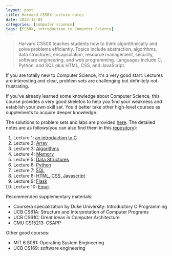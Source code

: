 ```yaml
---
layout: post
title: Harvard CS50X lecture notes
date: 2022-12-05
categories: [computer science]
tags: [CS50X, introduction to Computer Science]
---
```

> Harvard CS50X teaches students how to think algorithmically and solve problems efficiently. Topics include abstraction, algorithms, data structures, encapsulation, resource management, security, software engineering, and web programming. Languages include C, Python, and SQL plus HTML, CSS, and JavaScript. 

If you are totally new to Computer Science, it's a very good start. Lectures are interesting and clear, problem sets are challenging but definitely not frustrating.

If you've already learned some knowledge about Computer Science, this course provides a very good skeleton to help you find your weakness and establish your own skill set. You'd better take other high-level courses as supplements to acquire deeper knowledge.

The solutions to problem sets and labs are provided [here](https://github.com/momo4826/HarvardX-CS50x). The detailed notes are as follows(you can also find them in this [repository](https://github.com/momo4826/HarvardX-CS50x)):

1. Lecture 1: [an introduction to C]()
2. Lecture 2: [Array]()
3. Lecture 3: [Algorithms]()
4. Lecture 4: [Memory]()
5. Lecture 5: [Data Structures]()
6. Lecture 6: [Python]()
7. Lecture 7: [SQL]()
8. Lecture 8: [HTML, CSS, Javascript]()
9. Lecture 9: [Flask]()
10. Lecture 10: [Emoji]()


Recommended supplementary materials:
* Coursera specialization by Duke University: 
Introductory C Programming
* UCB CS61A: Structure and Interpretation of Computer Programs
* UCB CS61C: Great Ideas in Computer Architecture
* CMU CS15213: CSAPP

Other good courses:
* MIT 6.S081: Operating System Engineering
* UCB CS169: software engineering







